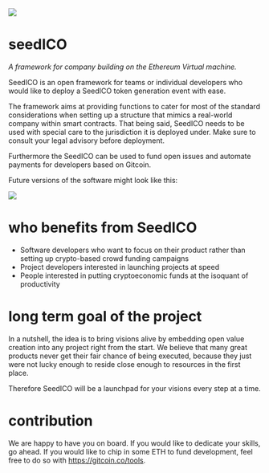 <a href="https://gitcoin.co/explorer?q=seedICO">
    <img src="https://gitcoin.co/funding/embed?repo=https://github.com/empea-careercriminal/seedICO">
</a>

# seedICO
*A framework for company building on the Ethereum Virtual machine.*

SeedICO is an open framework for teams or individual developers who would like to deploy a SeedICO token generation event with ease.

The framework aims at providing functions to cater for most of the standard considerations when setting up a structure that mimics a real-world company within smart contracts. That being said, SeedICO needs to be used with special care to the jurisdiction it is deployed under. Make sure to consult your legal advisory before deployment.

Furthermore the SeedICO can be used to fund open issues and automate payments for developers based on Gitcoin.

Future versions of the software might look like this:

<img src="https://github.com/empea-careercriminal/seedICO/blob/master/img/systems_overview.png">

# who benefits from SeedICO
* Software developers who want to focus on their product rather than setting up crypto-based crowd funding campaigns
* Project developers interested in launching projects at speed
* People interested in putting cryptoeconomic funds at the isoquant of productivity

# long term goal of the project
In a nutshell, the idea is to bring visions alive by embedding open value creation into any project right from the start. We believe that many great products never get their fair chance of being executed, because they just were not lucky enough to reside close enough to resources in the first place.

Therefore SeedICO will be a launchpad for your visions every step at a time.

# contribution
We are happy to have you on board. If you would like to dedicate your skills, go ahead. If you would like to chip in some ETH to fund development, feel free to do so with https://gitcoin.co/tools.
